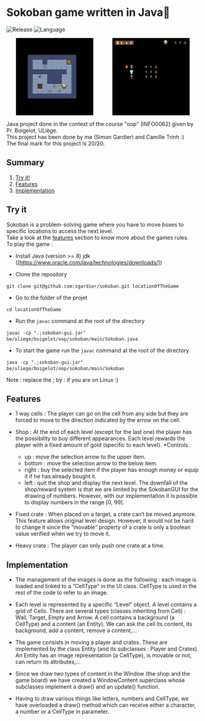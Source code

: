 # Sokoban game written in Java🧱
![Release](https://img.shields.io/badge/Release-v1.0-blueviolet)
![Language](https://img.shields.io/badge/Java-ED8B00)

<div style="display: flex; justify-content: space-around; align-items: center;">
  <img src="ressources/game_preview.png" alt="Pixel art of a city" style="width: 40%;"/>
  <img src="ressources/shop_preview.png" alt="Encrypted pixel art of a city, noisy image" style="width: 40%;"/>
</div>

Java project done in the context of the course "oop" (INFO0062) given by Pr. Boigelot, ULiège.<br>
This project has been done by me (Simon Gardier) and Camille Trinh :)<br>
The final mark for this project is 20/20.

## Summary
1. [Try it!](#try-it)
2. [Features](#features)
3. [Implementation](#implementation)

## Try it
Sokoban is a problem-solving game where you have to move boxes to specific locations to access the next level.<br>
Take a look at the [features](#features) section to know more about the games rules.<br>
To play the game :<br>
- Install Java (version >= 8) jdk ([https://www.oracle.com/java/technologies/downloads/])

- Clone the repository
```console
git clone git@github.com:sgardier/sokoban.git locationOfTheGame
```
- Go to the folder of the projet
```console
cd locationOfTheGame
```
- Run the ```javac``` command at the root of the directory
```console
javac -cp ".;sokoban-gui.jar" be/uliege/boigelot/oop/sokoban/main/Sokoban.java
```
- To start the game run the ```javac``` command at the root of the directory
```console
java -cp ".;sokoban-gui.jar" be/uliege/boigelot/oop/sokoban/main/Sokoban
```
Note : replace the ; by : if you are on Linux :)

## Features
- 1 way cells : The player can go on the cell from any side but they are forced to move to the direction indicated by the arrow on the cell.

- Shop : At the end of each level (except for the last one) the player has the possibility to buy different appearances. Each level rewards the player with a fixed amount of gold (specific to each level).
	*Controls :
	- up : move the selection arrow to the upper item.
	- bottom : move the selection arrow to the below item. 
	- right : buy the selected item if the player has enough money or equip it if he has already bought it.
	- left : quit the shop and display the next level.
The downfall of the shop/reward system is that we are limited by the SokobanGUI for the drawing of  numbers. However, with our implementation it is possible to display numbers in the range [0, 99].

- Fixed crate : When placed on a target, a crate can’t be moved anymore. This feature allows original level design. However, it would not be hard to change it since the “movable” property of a crate is only a boolean value verified when we try to move it. 

- Heavy crate : The player can only push one crate at a time.

## Implementation
- The management of the images is done as the following : each image is loaded and linked to a “CellType” in the UI class. CellType is used in the rest of the code to refer to an image.

- Each level is represented by a specific “Level” object. A level contains a grid of Cells. There are several types (classes inheriting from Cell) : Wall, Target, Empty and Arrow. A cell contains a background (a CellType) and a content (an Entity). We can ask the cell its content, its background, add a content, remove a content,...

- The game consists in moving a player and crates. These are implemented by the class Entity (and its subclasses : Player and Crates). An Entity has an image representation (a CellType), is movable or not, can return its attributes,...

- Since we draw two types of content in the Window (the shop and the game board) we have created a WindowContent superclass whose subclasses implement a draw() and an update() function.

- Having to draw various things like letters, numbers and CellType, we have overloaded a draw() method which can receive either a character, a number or a CellType in parameter. 
